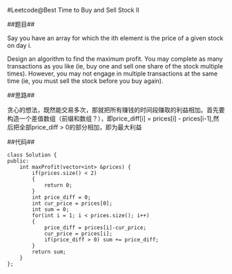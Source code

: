 #Leetcode@Best Time to Buy and Sell Stock II

##题目##

Say you have an array for which the ith element is the price of a given stock on day i.

Design an algorithm to find the maximum profit. You may complete as many transactions as you like (ie, buy one and sell one share of the stock multiple times). However, you may not engage in multiple transactions at the same time (ie, you must sell the stock before you buy again).

##思路##

贪心的想法，既然能交易多次，那就把所有赚钱的时间段赚取的利益相加。首先要构造一个差值数组（前缀和数组？），即price_diff[i] = prices[i] - prices[i-1],然后把全部price_diff > 0的部分相加，即为最大利益

##代码##

	class Solution {
	public:
    	int maxProfit(vector<int> &prices) {
    	    if(prices.size() < 2) 
        	{
            	return 0;
        	}
        	int price_diff = 0;
        	int cur_price = prices[0];
        	int sum = 0;
        	for(int i = 1; i < prices.size(); i++)
        	{
            	price_diff = prices[i]-cur_price;
            	cur_price = prices[i];
            	if(price_diff > 0) sum += price_diff;
        	}
        	return sum;
    	}
	};
